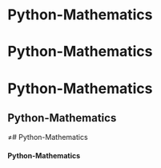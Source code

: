 # Python-Mathematics
# Python-Mathematics
# Python-Mathematics

## Python-Mathematics
≠# Python-Mathematics
#### Python-Mathematics
 
